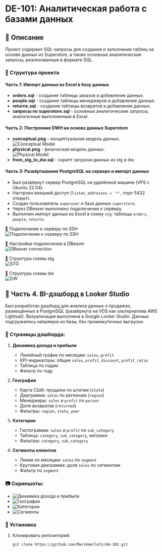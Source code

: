 # DE-101: Аналитическая работа с базами данных

## 📑 Описание
Проект содержит SQL-запросы для создания и заполнения таблиц на основе данных из Superstore, а также основные аналитические запросы, реализованные в формате SQL.

### 📂 Структура проекта

#### Часть 1: Импорт данных из Excel в базу данных
- **orders.sql** - создание таблицы заказов и добавление данных.
- **people.sql** - создание таблицы менеджеров и добавление данных.
- **returns.sql** - создание таблицы возвратов и добавление данных.
- **запросы по superstore.sql** - основные аналитические запросы, аналогичные выполненным в Excel.

#### Часть 2: Построение DWH на основе данных Superstore
- **conceptual.png** - концептуальная модель данных.  
![Conceptual Model](./conceptual.png)
- **physical.png** - физическая модель данных.  
![Physical Model](./physical.png)
- **from_stg_to_dw.sql** - скрипт загрузки данных из stg в dw.

#### Часть 3: Развёртывание PostgreSQL на сервере и импорт данных

- Был развёрнут сервер PostgreSQL на удалённой машине (VPS с Ubuntu 22.04).
- Настроен внешний доступ (`listen_addresses = '*'`, порт 5432 открыт).
- Создан пользователь `superuser` и база данных `superstore`.
- Через DBeaver выполнено подключение к серверу.
- Выполнен импорт данных из Excel в схему `stg`: таблицы `orders`, `people`, `returns`.

📸 Подключение к серверу по SSH  
![Подключение к серверу по SSH](./Подключение%20к%20серверу%20по%20SSH.png)

📸 Настройки подключения в DBeaver  
![DBeaver connection](./Параметры%20подключения%20к%20базе%20данных%20в%20DBeaver.png)

📸 Структура схемы stg  
![STG](./Структура%20схемы%20stg%20после%20импорта%20данных.png)

📸 Структура схемы dw  
![DW](./Структура%20схемы%20dw%20после%20трансформации%20данных.png)

## 📘 Часть 4. BI-дэшборд в Looker Studio

Был разработан дэшборд для анализа данных о продажах, размещённых в PostgreSQL (развёрнута на VDS как альтернатива AWS Lightsail). Визуализация выполнена в Google Looker Studio. Данные подгружались напрямую из базы, без промежуточных выгрузок.

### 🔹 Страницы дэшборда:

1. **Динамика дохода и прибыли**  
   - Линейный график по месяцам: `sales`, `profit`  
   - KPI-индикаторы: общие `sales`, `profit`, `discount`, `profit_ratio`  
   - Таблица по годам  
   - Фильтр по году

2. **География**  
   - Карта США: продажи по штатам (`state`)  
   - Диаграмма: `sales` по регионам (`region`)  
   - Менеджеры: `sales` и `profit` по `person`  
   - Доля возвратов (`returned`)  
   - Фильтры: `region`, `state`, `year`

3. **Категории**  
   - Гистограмма: `sales` и `profit` по `sub_category`  
   - Таблица: `category`, `sub_category`, метрики  
   - Фильтры: `category`, `sub_category`

4. **Сегменты клиентов**  
   - Линия по месяцам: `sales` по `segment`  
   - Круговая диаграмма: доля `sales` по сегментам  
   - Фильтр по `segment`

### 📷 Скриншоты:

- ![Динамика дохода и прибыли](./Динамика%20дохода%20и%20прибыли.png)
- ![География](./География.png)
- ![Категории](./Категории.png)
- ![Сегменты](./Сегменты.png)


### 🚀 Установка
1. Клонировать репозиторий:
   ```bash
   git clone https://github.com/Marshmello7z/de-101.git
